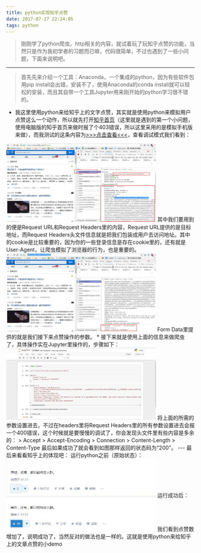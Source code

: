 ```yaml
---
title: python实现知乎点赞
date: 2017-07-27 22:24:05
tags: python
---
```

> 刚刚学了python爬虫，http相关的内容，就试着玩了玩知乎点赞的功能，当然只是作为我初学者的习题而已嘛，代码很简单，不过也遇到了一些小问题，下面来说明吧。<!--more-->

---
> 首先先来介绍一个工具：Anaconda，一个集成的python，因为有些软件包用pip install会出错，安装不了，使用Anaconda的conda install就可以轻松的安装，而且其自带一个工具Jupyter用来刚开始的python学习很不错的。

* 我这里使用python来给知乎上的文字点赞，其实就是使用python来模拟用户点赞这么一个动作，所以就先打开[知乎首页](https://www.zhihu.com/#signin)（这里就是遇到的第一个小问题，使用电脑版的知乎首页来做时报了个403错误，所以这里采用的是模拟手机版来做），而我测试的这条内容为[>>>点击查看<<<](https://www.zhihu.com/question/62958001/answer/204215037)，查看调试模式我们看到：
<img src="/images/python/2017072701.jpg" style="width: 400px;"/>
其中我们要用到的便是Request URL和Request Headers里的内容，Request URL提供的是目标地址，而Request Headers头文件信息就是把我们包装成用户去访问地址。其中的cookie是比较重要的，因为你的一些登录信息是存在cookie里的，还有就是User-Agent，让爬虫模拟了浏览器的行为，也是重要的。
<img src="/images/python/2017072703.jpg" style="width: 400px;"/>
Form Data里提供的就是我们接下来点赞操作的参数。
* 接下来就是使用上面的信息来做爬虫了，具体操作实在Jupyter里操作的，步骤如下：
<img src="/images/python/2017072702.jpg" style="width: 400px;"/>
将上面的所需的参数设置进去，不过在headers里将Request Headers里的所有参数设置进去会报一个400错误，这个时候就是要慢慢的调试了，你会发现头文件里有些内容是多余的：
> Accept
> Accept-Encoding
> Connection
> Content-Length
> Content-Type
最后如果成功了就会看到如图那样返回的状态码为“200”。
---
最后来看看知乎上的体现吧：
运行python之前（原始状态）：
<img src="/images/python/2017072704.jpg" style="width: 400px;"/>
运行成功后：
<img src="/images/python/2017072705.jpg" style="width: 400px;"/>
我们看到点赞数增加了，说明成功了，当然反对的做法也是一样的。这就是使用python来给知乎上的文章点赞的小demo

